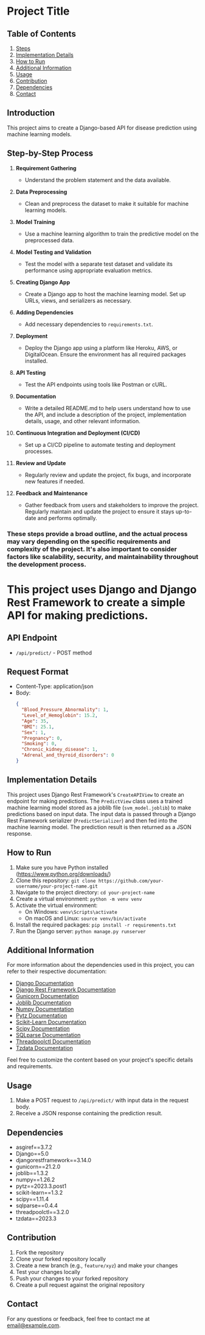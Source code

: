 # Project Title

## Table of Contents

1. [Steps](#Step-by-Step-Process)
2. [Implementation Details](#implementation-details)
3. [How to Run](#how-to-run)
4. [Additional Information](#additional-information)
5. [Usage](#usage)
6. [Contribution](#contribution)
7. [Dependencies](#Dependencies)
8. [Contact](#contact)



## Introduction
This project aims to create a Django-based API for disease prediction using machine learning models.

## Step-by-Step Process

1. **Requirement Gathering**
    - Understand the problem statement and the data available.
   
2. **Data Preprocessing**
    - Clean and preprocess the dataset to make it suitable for machine learning models.
   
3. **Model Training**
    - Use a machine learning algorithm to train the predictive model on the preprocessed data.

4. **Model Testing and Validation**
    - Test the model with a separate test dataset and validate its performance using appropriate evaluation metrics.
   
5. **Creating Django App**
    - Create a Django app to host the machine learning model. Set up URLs, views, and serializers as necessary.

6. **Adding Dependencies**
    - Add necessary dependencies to `requirements.txt`.

7. **Deployment**
    - Deploy the Django app using a platform like Heroku, AWS, or DigitalOcean. Ensure the environment has all required packages installed.
   
8. **API Testing**
    - Test the API endpoints using tools like Postman or cURL.

9. **Documentation**
    - Write a detailed README.md to help users understand how to use the API, and include a description of the project, implementation details, usage, and other relevant information.
   
10. **Continuous Integration and Deployment (CI/CD)**
    - Set up a CI/CD pipeline to automate testing and deployment processes.

11. **Review and Update**
    - Regularly review and update the project, fix bugs, and incorporate new features if needed.

12. **Feedback and Maintenance** 
    - Gather feedback from users and stakeholders to improve the project. Regularly maintain and update the project to ensure it stays up-to-date and performs optimally.


### These steps provide a broad outline, and the actual process may vary depending on the specific requirements and complexity of the project. It's also important to consider factors like scalability, security, and maintainability throughout the development process.

# This project uses Django and Django Rest Framework to create a simple API for making predictions.

## API Endpoint
- `/api/predict/` - POST method

## Request Format
- Content-Type: application/json
- Body:
  ```json
  {
    "Blood_Pressure_Abnormality": 1,
    "Level_of_Hemoglobin": 15.2,
    "Age": 35,
    "BMI": 25.1,
    "Sex": 1,
    "Pregnancy": 0,
    "Smoking": 0,
    "Chronic_kidney_disease": 1,
    "Adrenal_and_thyroid_disorders": 0
  }

## Implementation Details

This project uses Django Rest Framework's `CreateAPIView` to create an endpoint for making predictions.
The `PredictView` class uses a trained machine learning model stored as a joblib file (`svm_model.joblib`) to make predictions based on input data.
The input data is passed through a Django Rest Framework serializer (`PredictSerializer`) and then fed into the machine learning model.
The prediction result is then returned as a JSON response.

## How to Run

1. Make sure you have Python installed (https://www.python.org/downloads/)
2. Clone this repository: `git clone https://github.com/your-username/your-project-name.git`
3. Navigate to the project directory: `cd your-project-name`
4. Create a virtual environment: `python -m venv venv`
5. Activate the virtual environment:
   - On Windows: `venv\Scripts\activate`
   - On macOS and Linux: `source venv/bin/activate`
6. Install the required packages: `pip install -r requirements.txt`
7. Run the Django server: `python manage.py runserver`


## Additional Information

For more information about the dependencies used in this project, you can refer to their respective documentation:

- [Django Documentation](https://docs.djangoproject.com/en/4.2/)
- [Django Rest Framework Documentation](https://www.django-rest-framework.org/)
- [Gunicorn Documentation](https://docs.gunicorn.org/en/stable/index.html)
- [Joblib Documentation](https://joblib.readthedocs.io/en/latest/)
- [Numpy Documentation](https://numpy.org/doc/stable/)
- [Pytz Documentation](https://pytz.sourceforge.io/)
- [Scikit-Learn Documentation](https://scikit-learn.org/stable/documentation.html)
- [Scipy Documentation](https://docs.scipy.org/doc/scipy/reference/)
- [SQLparse Documentation](https://sqlparse.readthedocs.io/en/latest/)
- [Threadpoolctl Documentation](https://github.com/joblib/threadpoolctl/blob/main/README.md)
- [Tzdata Documentation](https://github.com/eggert/tz/blob/master/README)

Feel free to customize the content based on your project's specific details and requirements.


## Usage

1. Make a POST request to `/api/predict/` with input data in the request body.
2. Receive a JSON response containing the prediction result.
   

## Dependencies

- asgiref==3.7.2
- Django==5.0
- djangorestframework==3.14.0
- gunicorn==21.2.0
- joblib==1.3.2
- numpy==1.26.2
- pytz==2023.3.post1
- scikit-learn==1.3.2
- scipy==1.11.4
- sqlparse==0.4.4
- threadpoolctl==3.2.0
- tzdata==2023.3



## Contribution

1. Fork the repository
2. Clone your forked repository locally
3. Create a new branch (e.g., `feature/xyz`) and make your changes
4. Test your changes locally
5. Push your changes to your forked repository
6. Create a pull request against the original repository

## Contact

For any questions or feedback, feel free to contact me at [email@example.com](tara02664@gmail.com).
